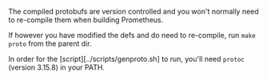 The compiled protobufs are version controlled and you won't normally need to
re-compile them when building Prometheus.

If however you have modified the defs and do need to re-compile, run
`make proto` from the parent dir.

In order for the [script][../scripts/genproto.sh] to run, you'll need `protoc` (version 3.15.8) in
your PATH.

[script]: ../scripts/genproto.sh

